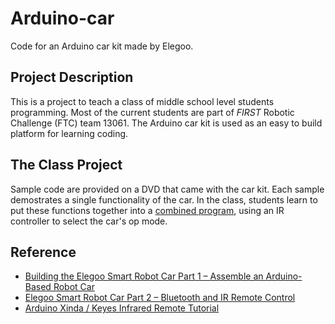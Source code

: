 # Arduino-car
Code for an Arduino car kit made by Elegoo.

## Project Description

This is a project to teach a class of middle school level students programming. Most of the current students are part of
*FIRST* Robotic Challenge (FTC) team 13061. The Arduino car kit is used as an easy to build platform for learning coding.

## The Class Project

Sample code are provided on a DVD that came with the car kit. Each sample demostrates a single functionality of the car.
In the class, students learn to put these functions together into a
[combined program](https://github.com/ww9rivers/Arduino-car/tree/master/Combo), using an IR controller to select
the car's op mode.

## Reference

* [Building the Elegoo Smart Robot Car Part 1 – Assemble an Arduino-Based Robot Car](https://dronebotworkshop.com/building-the-elegoo-smart-robot-car-part-1/)
* [Elegoo Smart Robot Car Part 2 – Bluetooth and IR Remote Control](https://dronebotworkshop.com/elegoo-smart-robot-car-part-2/)
* [Arduino Xinda / Keyes Infrared Remote Tutorial](http://henrysbench.capnfatz.com/henrys-bench/arduino-sensors-and-input/arduino-xinda-keyes-infrared-remote-tutorial/)
